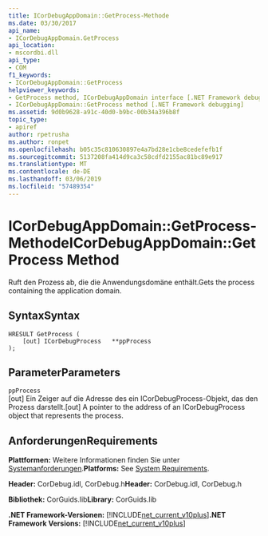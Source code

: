 ```yaml
---
title: ICorDebugAppDomain::GetProcess-Methode
ms.date: 03/30/2017
api_name:
- ICorDebugAppDomain.GetProcess
api_location:
- mscordbi.dll
api_type:
- COM
f1_keywords:
- ICorDebugAppDomain::GetProcess
helpviewer_keywords:
- GetProcess method, ICorDebugAppDomain interface [.NET Framework debugging]
- ICorDebugAppDomain::GetProcess method [.NET Framework debugging]
ms.assetid: 9d0b9628-a91c-40d0-b9bc-00b34a396b8f
topic_type:
- apiref
author: rpetrusha
ms.author: ronpet
ms.openlocfilehash: b05c35c810630897e4a7bd28e1cbe8cedefefb1f
ms.sourcegitcommit: 5137208fa414d9ca3c58cdfd2155ac81bc89e917
ms.translationtype: MT
ms.contentlocale: de-DE
ms.lasthandoff: 03/06/2019
ms.locfileid: "57489354"
---
```

# <a name="icordebugappdomaingetprocess-method"></a><span data-ttu-id="e3542-102">ICorDebugAppDomain::GetProcess-Methode</span><span class="sxs-lookup"><span data-stu-id="e3542-102">ICorDebugAppDomain::GetProcess Method</span></span>
<span data-ttu-id="e3542-103">Ruft den Prozess ab, die die Anwendungsdomäne enthält.</span><span class="sxs-lookup"><span data-stu-id="e3542-103">Gets the process containing the application domain.</span></span>  
  
## <a name="syntax"></a><span data-ttu-id="e3542-104">Syntax</span><span class="sxs-lookup"><span data-stu-id="e3542-104">Syntax</span></span>  
  
```  
HRESULT GetProcess (  
    [out] ICorDebugProcess   **ppProcess  
);  
```  
  
## <a name="parameters"></a><span data-ttu-id="e3542-105">Parameter</span><span class="sxs-lookup"><span data-stu-id="e3542-105">Parameters</span></span>  
 `ppProcess`  
 <span data-ttu-id="e3542-106">[out] Ein Zeiger auf die Adresse des ein ICorDebugProcess-Objekt, das den Prozess darstellt.</span><span class="sxs-lookup"><span data-stu-id="e3542-106">[out] A pointer to the address of an ICorDebugProcess object that represents the process.</span></span>  
  
## <a name="requirements"></a><span data-ttu-id="e3542-107">Anforderungen</span><span class="sxs-lookup"><span data-stu-id="e3542-107">Requirements</span></span>  
 <span data-ttu-id="e3542-108">**Plattformen:** Weitere Informationen finden Sie unter [Systemanforderungen](../../../../docs/framework/get-started/system-requirements.md).</span><span class="sxs-lookup"><span data-stu-id="e3542-108">**Platforms:** See [System Requirements](../../../../docs/framework/get-started/system-requirements.md).</span></span>  
  
 <span data-ttu-id="e3542-109">**Header:** CorDebug.idl, CorDebug.h</span><span class="sxs-lookup"><span data-stu-id="e3542-109">**Header:** CorDebug.idl, CorDebug.h</span></span>  
  
 <span data-ttu-id="e3542-110">**Bibliothek:** CorGuids.lib</span><span class="sxs-lookup"><span data-stu-id="e3542-110">**Library:** CorGuids.lib</span></span>  
  
 <span data-ttu-id="e3542-111">**.NET Framework-Versionen:** [!INCLUDE[net_current_v10plus](../../../../includes/net-current-v10plus-md.md)]</span><span class="sxs-lookup"><span data-stu-id="e3542-111">**.NET Framework Versions:** [!INCLUDE[net_current_v10plus](../../../../includes/net-current-v10plus-md.md)]</span></span>
